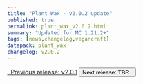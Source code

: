 ```yaml
---
title: "Plant Wax - v2.0.2 update"
published: true
permalink: plant_wax_v2.0.2.html
summary: "Updated for MC 1.21.2+"
tags: [news,changelog,vegancraft]
datapack: plant_wax
changelog: v2.0.2
---
```


<div class="btn-group">
    <a href="plant_wax_v2.0.1.html" role="button" class="btn btn-primary"><i class="fa fa-caret-left"></i>&nbsp; Previous release: v2.0.1</a>
    <button role="button" class="btn btn-default disabled">Next release: TBR &nbsp;<i class="fa fa-caret-right"></i> </button>
</div>